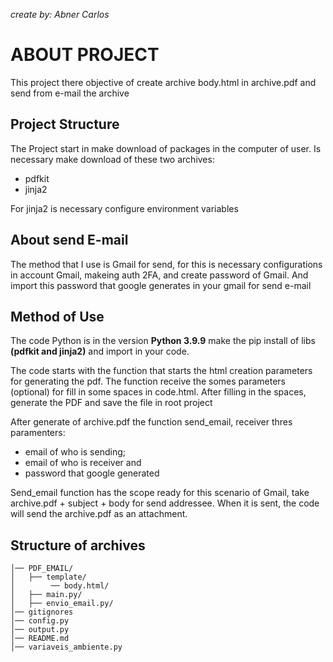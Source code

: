_create by: Abner Carlos_

# ABOUT PROJECT


This project there objective of create archive body.html in archive.pdf and send from e-mail the archive


## Project Structure

The Project start in make download of packages in the computer of user. Is necessary make download of these two archives:
- pdfkit
- jinja2

For jinja2 is necessary configure environment variables


## About send E-mail
The method that I use is Gmail for send, for this is necessary configurations in account Gmail, makeing auth 2FA, and create password of Gmail. And import this password that google generates in your gmail for send e-mail



## Method of Use
The code Python is in the version <b>Python 3.9.9</b> make the pip install of libs <b>(pdfkit and jinja2)</b> and import in your code.

The code starts with the function that starts the html creation parameters for generating the pdf. The function receive the somes parameters (optional) for fill in some spaces in code.html. After filling in the spaces, generate the PDF and save the file in root project

After generate of archive.pdf the function send_email, receiver thres paramenters:
- email of who is sending;
- email of who is receiver and
- password that google generated

Send_email function has the scope ready for this scenario of Gmail, take archive.pdf + subject + body for send addressee. When it is sent, the code will send the archive.pdf as an attachment.



## Structure of archives
```
│── PDF_EMAIL/  
│   ├── template/  
│        ── body.html/  
│   ├── main.py/  
│   ├── envio_email.py/  
│── gitignores  
│── config.py  
│── output.py
│── README.md  
│── variaveis_ambiente.py
```